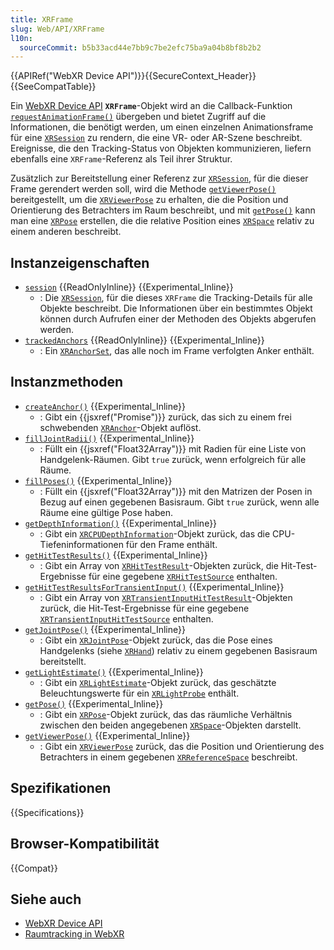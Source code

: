 ```yaml
---
title: XRFrame
slug: Web/API/XRFrame
l10n:
  sourceCommit: b5b33acd44e7bb9c7be2efc75ba9a04b8bf8b2b2
---
```


{{APIRef("WebXR Device API")}}{{SecureContext_Header}}{{SeeCompatTable}}

Ein [WebXR Device API](/de/docs/Web/API/WebXR_Device_API) **`XRFrame`**-Objekt wird an die Callback-Funktion [`requestAnimationFrame()`](/de/docs/Web/API/XRSession/requestAnimationFrame) übergeben und bietet Zugriff auf die Informationen, die benötigt werden, um einen einzelnen Animationsframe für eine [`XRSession`](/de/docs/Web/API/XRSession) zu rendern, die eine VR- oder AR-Szene beschreibt. Ereignisse, die den Tracking-Status von Objekten kommunizieren, liefern ebenfalls eine `XRFrame`-Referenz als Teil ihrer Struktur.

Zusätzlich zur Bereitstellung einer Referenz zur [`XRSession`](/de/docs/Web/API/XRSession), für die dieser Frame gerendert werden soll, wird die Methode [`getViewerPose()`](/de/docs/Web/API/XRFrame/getViewerPose) bereitgestellt, um die [`XRViewerPose`](/de/docs/Web/API/XRViewerPose) zu erhalten, die die Position und Orientierung des Betrachters im Raum beschreibt, und mit [`getPose()`](/de/docs/Web/API/XRFrame/getPose) kann man eine [`XRPose`](/de/docs/Web/API/XRPose) erstellen, die die relative Position eines [`XRSpace`](/de/docs/Web/API/XRSpace) relativ zu einem anderen beschreibt.

## Instanzeigenschaften

- [`session`](/de/docs/Web/API/XRFrame/session) {{ReadOnlyInline}} {{Experimental_Inline}}
  - : Die [`XRSession`](/de/docs/Web/API/XRSession), für die dieses `XRFrame` die Tracking-Details für alle Objekte beschreibt. Die Informationen über ein bestimmtes Objekt können durch Aufrufen einer der Methoden des Objekts abgerufen werden.
- [`trackedAnchors`](/de/docs/Web/API/XRFrame/trackedAnchors) {{ReadOnlyInline}} {{Experimental_Inline}}
  - : Ein [`XRAnchorSet`](/de/docs/Web/API/XRAnchorSet), das alle noch im Frame verfolgten Anker enthält.

## Instanzmethoden

- [`createAnchor()`](/de/docs/Web/API/XRFrame/createAnchor) {{Experimental_Inline}}
  - : Gibt ein {{jsxref("Promise")}} zurück, das sich zu einem frei schwebenden [`XRAnchor`](/de/docs/Web/API/XRAnchor)-Objekt auflöst.
- [`fillJointRadii()`](/de/docs/Web/API/XRFrame/fillJointRadii) {{Experimental_Inline}}
  - : Füllt ein {{jsxref("Float32Array")}} mit Radien für eine Liste von Handgelenk-Räumen. Gibt `true` zurück, wenn erfolgreich für alle Räume.
- [`fillPoses()`](/de/docs/Web/API/XRFrame/fillPoses) {{Experimental_Inline}}
  - : Füllt ein {{jsxref("Float32Array")}} mit den Matrizen der Posen in Bezug auf einen gegebenen Basisraum. Gibt `true` zurück, wenn alle Räume eine gültige Pose haben.
- [`getDepthInformation()`](/de/docs/Web/API/XRFrame/getDepthInformation) {{Experimental_Inline}}
  - : Gibt ein [`XRCPUDepthInformation`](/de/docs/Web/API/XRCPUDepthInformation)-Objekt zurück, das die CPU-Tiefeninformationen für den Frame enthält.
- [`getHitTestResults()`](/de/docs/Web/API/XRFrame/getHitTestResults) {{Experimental_Inline}}
  - : Gibt ein Array von [`XRHitTestResult`](/de/docs/Web/API/XRHitTestResult)-Objekten zurück, die Hit-Test-Ergebnisse für eine gegebene [`XRHitTestSource`](/de/docs/Web/API/XRHitTestSource) enthalten.
- [`getHitTestResultsForTransientInput()`](/de/docs/Web/API/XRFrame/getHitTestResultsForTransientInput) {{Experimental_Inline}}
  - : Gibt ein Array von [`XRTransientInputHitTestResult`](/de/docs/Web/API/XRTransientInputHitTestResult)-Objekten zurück, die Hit-Test-Ergebnisse für eine gegebene [`XRTransientInputHitTestSource`](/de/docs/Web/API/XRTransientInputHitTestSource) enthalten.
- [`getJointPose()`](/de/docs/Web/API/XRFrame/getJointPose) {{Experimental_Inline}}
  - : Gibt ein [`XRJointPose`](/de/docs/Web/API/XRJointPose)-Objekt zurück, das die Pose eines Handgelenks (siehe [`XRHand`](/de/docs/Web/API/XRHand)) relativ zu einem gegebenen Basisraum bereitstellt.
- [`getLightEstimate()`](/de/docs/Web/API/XRFrame/getLightEstimate) {{Experimental_Inline}}
  - : Gibt ein [`XRLightEstimate`](/de/docs/Web/API/XRLightEstimate)-Objekt zurück, das geschätzte Beleuchtungswerte für ein [`XRLightProbe`](/de/docs/Web/API/XRLightProbe) enthält.
- [`getPose()`](/de/docs/Web/API/XRFrame/getPose) {{Experimental_Inline}}
  - : Gibt ein [`XRPose`](/de/docs/Web/API/XRPose)-Objekt zurück, das das räumliche Verhältnis zwischen den beiden angegebenen [`XRSpace`](/de/docs/Web/API/XRSpace)-Objekten darstellt.
- [`getViewerPose()`](/de/docs/Web/API/XRFrame/getViewerPose) {{Experimental_Inline}}
  - : Gibt ein [`XRViewerPose`](/de/docs/Web/API/XRViewerPose) zurück, das die Position und Orientierung des Betrachters in einem gegebenen [`XRReferenceSpace`](/de/docs/Web/API/XRReferenceSpace) beschreibt.

## Spezifikationen

{{Specifications}}

## Browser-Kompatibilität

{{Compat}}

## Siehe auch

- [WebXR Device API](/de/docs/Web/API/WebXR_Device_API)
- [Raumtracking in WebXR](/de/docs/Web/API/WebXR_Device_API/Spatial_tracking)
